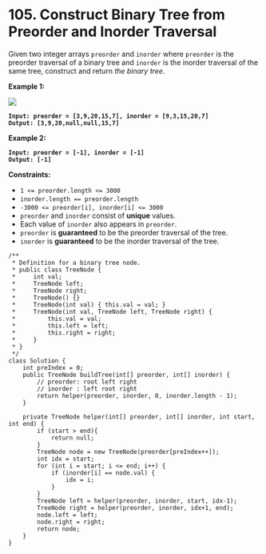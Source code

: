 # 105. Construct Binary Tree from Preorder and Inorder Traversal

Given two integer arrays `preorder` and `inorder` where `preorder` is the preorder traversal of a binary tree and `inorder` is the inorder traversal of the same tree, construct and return _the binary tree_.

&#x20;

**Example 1:**

![](https://assets.leetcode.com/uploads/2021/02/19/tree.jpg)

<pre><code><strong>Input: preorder = [3,9,20,15,7], inorder = [9,3,15,20,7]
</strong><strong>Output: [3,9,20,null,null,15,7]
</strong></code></pre>

**Example 2:**

<pre><code><strong>Input: preorder = [-1], inorder = [-1]
</strong><strong>Output: [-1]
</strong></code></pre>

&#x20;

**Constraints:**

* `1 <= preorder.length <= 3000`
* `inorder.length == preorder.length`
* `-3000 <= preorder[i], inorder[i] <= 3000`
* `preorder` and `inorder` consist of **unique** values.
* Each value of `inorder` also appears in `preorder`.
* `preorder` is **guaranteed** to be the preorder traversal of the tree.
* `inorder` is **guaranteed** to be the inorder traversal of the tree.



```
/**
 * Definition for a binary tree node.
 * public class TreeNode {
 *     int val;
 *     TreeNode left;
 *     TreeNode right;
 *     TreeNode() {}
 *     TreeNode(int val) { this.val = val; }
 *     TreeNode(int val, TreeNode left, TreeNode right) {
 *         this.val = val;
 *         this.left = left;
 *         this.right = right;
 *     }
 * }
 */
class Solution {
    int preIndex = 0;
    public TreeNode buildTree(int[] preorder, int[] inorder) {
        // preorder: root left right
        // inorder : left root right
        return helper(preorder, inorder, 0, inorder.length - 1);
    }

    private TreeNode helper(int[] preorder, int[] inorder, int start, int end) {
        if (start > end){
            return null;
        }
        TreeNode node = new TreeNode(preorder[preIndex++]);
        int idx = start;
        for (int i = start; i <= end; i++) {
            if (inorder[i] == node.val) {
                idx = i;
            }
        }
        TreeNode left = helper(preorder, inorder, start, idx-1);
        TreeNode right = helper(preorder, inorder, idx+1, end);
        node.left = left;
        node.right = right;
        return node;
    }
}
```
